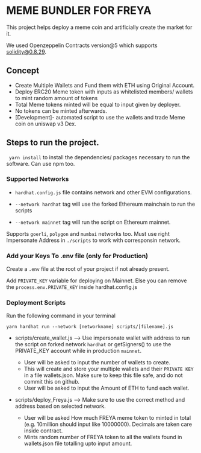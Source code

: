 # MEME BUNDLER FOR FREYA

This project helps deploy a meme coin and artificially create the market for it.

We used Openzeppelin Contracts version@5 which supports solidity@0.8.29.

## Concept

- Create Multiple Wallets and Fund them with ETH using Original Account.
- Deploy ERC20 Meme token with inputs as whitelisted members/ wallets to mint random amount of tokens
- Total Meme tokens minted will be equal to input given by deployer.
- No tokens can be minted afterwards.
- [Development]- automated script to use the wallets and trade Meme coin on uniswap v3 Dex.

## Steps to run the project.

` yarn install`
to install the dependencies/ packages necessary to run the software. Can use npm too.

### Supported Networks

- `hardhat.config.js` file contains network and other EVM configurations.

- `--network hardhat` tag will use the forked Ethereum mainchain to run the scripts

- `--network mainnet` tag will run the script on Ethereum mainnet.

Supports `goerli`, `polygon` and `mumbai` networks too.
Must use right Impersonate Address in `./scripts` to work with corresponsin network.

### Add your Keys To .env file (only for Production)

Create a `.env` file at the root of your project if not already present.

Add `PRIVATE_KEY` variable for deploying on Mainnet.
Else you can remove the `process.env.PRIVATE_KEY` inside hardhat.config.js

### Deployment Scripts

Run the following command in your terminal

`yarn hardhat run --network [networkname] scripts/[filename].js`

- scripts/create_wallet.js --> Use impersonate wallet with address to run the script on forked network `hardhat` or getSigners() to use the PRIVATE_KEY account while in production `mainnet`.

  - User will be asked to input the number of wallets to create.
  - This will create and store your multiple wallets and their `PRIVATE KEY` in a file wallets.json.
    Make sure to keep this file safe, and do not commit this on github.
  - User will be asked to input the Amount of ETH to fund each wallet.

- scripts/deploy_Freya.js --> Make sure to use the correct method and address based on selected network.
  - User will be asked How much FREYA meme token to minted in total (e.g. 10million should input like 10000000). Decimals are taken care inside contract.
  - Mints random number of FREYA token to all the wallets found in wallets.json file totalling upto input amount.
